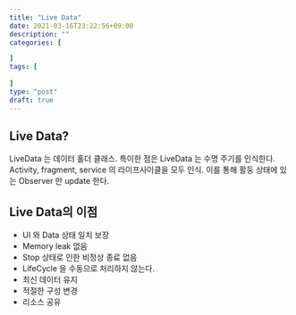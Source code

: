 ```yaml
---
title: "Live Data"
date: 2021-03-16T23:22:56+09:00
description: ""
categories: [

]
tags: [
    
]
type: "post"
draft: true
---
```


<!--more-->

## Live Data?
LiveData 는 데이터 홀더 클래스. 특이한 점은 LiveData 는 수명 주기를 인식한다. Activity, fragment, service 의 라이프사이클을 모두 인식. 이를 통해 활둥 상태에 있는 Observer 만 update 한다.

## Live Data의  이점
- UI 와 Data 상태 일치 보장
- Memory leak 없음
- Stop 상태로 인한 비정상 종료 없음
- LifeCycle 을 수동으로 처리하지 않는다.
- 최신 데이터 유지
- 적절한 구성 변경
- 리소스 공유

##

